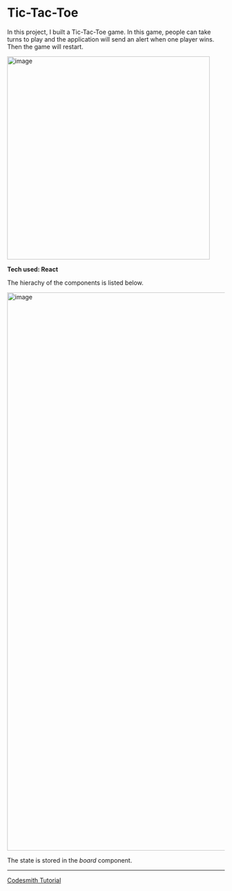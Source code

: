 # Tic-Tac-Toe

In this project, I built a Tic-Tac-Toe game. In this game, people can take turns to play and the application will send an alert when one player wins. Then the game will restart.

<img width="469" alt="image" src="https://user-images.githubusercontent.com/43141076/156960254-9251de4e-86db-41e6-9d1d-b1724515e5dc.png">


**Tech used: React**

The hierachy of the components is listed below.

<img width="1289" alt="image" src="https://user-images.githubusercontent.com/43141076/156960361-d536027b-df14-41c0-8f01-041ead7cb7b2.png">

The state is stored in the _board_ component.

--------
[Codesmith Tutorial](https://github.com/yankun-song/unit-6-react-tic-tac-toe)
